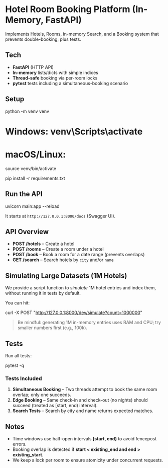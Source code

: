 # Hotel Room Booking Platform (In-Memory, FastAPI)

Implements Hotels, Rooms, in-memory Search, and a Booking system that prevents double-booking, plus tests.

## Tech
- **FastAPI** (HTTP API)
- **In-memory** lists/dicts with simple indices
- **Thread-safe** booking via per-room locks
- **pytest** tests including a simultaneous-booking scenario

## Setup

python -m venv venv
# Windows: venv\Scripts\activate
# macOS/Linux:
source venv/bin/activate

pip install -r requirements.txt


## Run the API

uvicorn main:app --reload

It starts at `http://127.0.0.1:8000/docs` (Swagger UI).

## API Overview

- **POST /hotels** – Create a hotel
- **POST /rooms** – Create a room under a hotel
- **POST /book** – Book a room for a date range (prevents overlaps)
- **GET /search** – Search hotels by `city` and/or `name`

## Simulating Large Datasets (1M Hotels)
We provide a script function to _simulate_ 1M hotel entries and index them, without running it in tests by default.

You can hit:

curl -X POST "http://127.0.0.1:8000/dev/simulate?count=1000000"

> Be mindful: generating 1M in-memory entries uses RAM and CPU; try smaller numbers first (e.g., 100k).

## Tests
Run all tests:

pytest -q


### Tests Included
1. **Simultaneous Booking** – Two threads attempt to book the same room overlap; only one succeeds.
2. **Edge Booking** – Same check-in and check-out (no nights) should succeed (treated as [start, end) interval).
3. **Search Tests** – Search by city and name returns expected matches.

## Notes
- Time windows use half-open intervals **[start, end)** to avoid fencepost errors.
- Booking overlap is detected if **start < existing_end and end > existing_start**.
- We keep a lock per room to ensure atomicity under concurrent requests.
